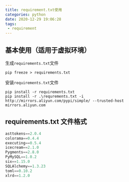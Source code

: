```yaml
---
title: requirement.txt使用
categories: python
date: 2020-12-29 19:06:28
tags:
 - requirement
---
```


## 基本使用（适用于虚拟环境）

生成`requirements.txt`文件

```shell
pip freeze > requirements.txt
```

安装`requirements.txt`文件

```shell
pip install -r requirements.txt
pip install -r .\requrements.txt -i http://mirrors.aliyun.com/pypi/simple/ --trusted-host mirrors.aliyun.com
```

## requirements.txt 文件格式

>

```python
asttokens==2.0.4
colorama==0.4.4
executing==0.5.4
icecream==2.1.0
Pygments==2.8.0
PyMySQL==1.0.2
six==1.15.0
SQLAlchemy==1.3.23
toml==0.10.2
xlrd==1.2.0

```

